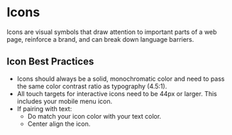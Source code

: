 # Icons

Icons are visual symbols that draw attention to important parts of a web page, reinforce a brand, and can break down language barriers. 

## Icon Best Practices
- Icons should always be a solid, monochromatic color and need to pass the same color contrast ratio as typography (4.5:1). 
- All touch targets for interactive icons need to be 44px or larger. This includes your mobile menu icon.
- If pairing with text:
  - Do match your icon color with your text color.
  - Center align the icon.
